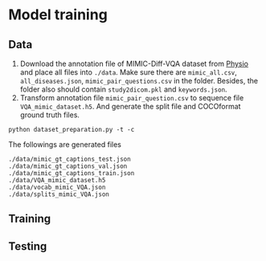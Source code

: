 # Model training

## Data

1. Download the annotation file of MIMIC-Diff-VQA dataset from [Physio](https://physionet.org/content/medical-diff-vqa/1.0.0/)
and place all files into `./data`. Make sure there are `mimic_all.csv`, `all_diseases.json`, `mimic_pair_questions.csv` in the folder.
Besides, the folder also should contain `study2dicom.pkl` and `keywords.json`.
2. Transform annotation file `mimic_pair_question.csv` to sequence file `VQA_mimic_dataset.h5`. And generate the split file and COCOformat ground truth files.

```angular2html
python dataset_preparation.py -t -c
```
The followings are generated files

```angular2html
./data/mimic_gt_captions_test.json
./data/mimic_gt_captions_val.json
./data/mimic_gt_captions_train.json
./data/VQA_mimic_dataset.h5
./data/vocab_mimic_VQA.json
./data/splits_mimic_VQA.json
```

## Training


## Testing